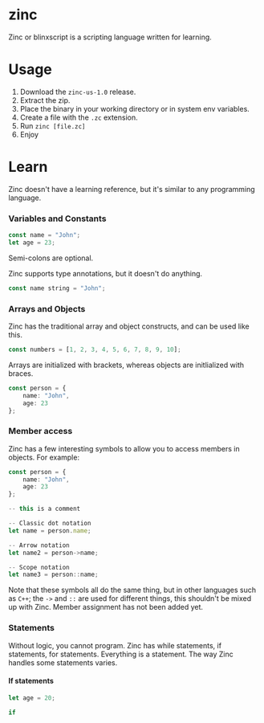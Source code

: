 # zinc
Zinc or blinxscript is a scripting language written for learning.

# Usage
1. Download the `zinc-us-1.0` release.
2. Extract the zip.
4. Place the binary in your working directory or in system env variables.
3. Create a file with the `.zc` extension.
4. Run `zinc [file.zc]`
5. Enjoy

# Learn
Zinc doesn't have a learning reference, but it's similar to any programming language.

### Variables and Constants
```ts
const name = "John";
let age = 23;
```
Semi-colons are optional.

Zinc supports type annotations, but it doesn't do anything.
```ts
const name string = "John";
```

### Arrays and Objects
Zinc has the traditional array and object constructs, and can be used like this.

```ts
const numbers = [1, 2, 3, 4, 5, 6, 7, 8, 9, 10];
```
Arrays are initialized with brackets, whereas objects are initlialized with braces.

```ts
const person = {
    name: "John",
    age: 23
};
```

### Member access
Zinc has a few interesting symbols to allow you to access members in objects. For example:

```ts
const person = {
    name: "John",
    age: 23
};

-- this is a comment

-- Classic dot notation
let name = person.name;

-- Arrow notation
let name2 = person->name;

-- Scope notation
let name3 = person::name; 
```

Note that these symbols all do the same thing, but in other languages such as `C++`; the `->` and `::` are used for different things, this shouldn't be mixed up with Zinc.
Member assignment has not been added yet.

### Statements
Without logic, you cannot program. Zinc has while statements, if statements, for statements. Everything is a statement.
The way Zinc handles some statements varies.

#### If statements
```ts
let age = 20;

if 





